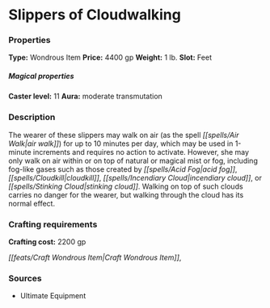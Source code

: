 ﻿---
Title: "Slippers of Cloudwalking"
Type: "Wondrous Item"
Price: "4400 gp"
Weight: "1 lb."
Slot: "Feet"
Caster level: "11"
Aura: "moderate transmutation"
Description: |
  "The wearer of these slippers may walk on air (as the spell _air walk_) for up to 10 minutes per day, which may be used in 1-minute increments and requires no action to activate. However, she may only walk on air within or on top of natural or magical mist or fog, including fog-like gases such as those created by _acid fog_, _cloudkill_, _incendiary cloud_, or _stinking cloud_. Walking on top of such clouds carries no danger for the wearer, but walking through the cloud has its normal effect."
Crafting cost: "2200 gp"
Sources: "['Ultimate Equipment']"
---

# Slippers of Cloudwalking

### Properties

**Type:** Wondrous Item **Price:** 4400 gp **Weight:** 1 lb. **Slot:** Feet

##### Magical properties

**Caster level:** 11 **Aura:** moderate transmutation

### Description

The wearer of these slippers may walk on air (as the spell _[[spells/Air Walk|air walk]]_) for up to 10 minutes per day, which may be used in 1-minute increments and requires no action to activate. However, she may only walk on air within or on top of natural or magical mist or fog, including fog-like gases such as those created by _[[spells/Acid Fog|acid fog]]_, _[[spells/Cloudkill|cloudkill]]_, _[[spells/Incendiary Cloud|incendiary cloud]]_, or _[[spells/Stinking Cloud|stinking cloud]]_. Walking on top of such clouds carries no danger for the wearer, but walking through the cloud has its normal effect.

### Crafting requirements

**Crafting cost:** 2200 gp

_[[feats/Craft Wondrous Item|Craft Wondrous Item]]_,

### Sources

* Ultimate Equipment